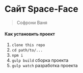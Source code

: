 # Сайт Space-Face

> Софрони Ваня

#### Как установить проект

1. ```clone this repo```
2. ```cd path/to/...```
3. ```npm i```
4. ```gulp build```		сборка проекта
5. ```gulp watch```		разработка проекта